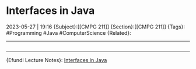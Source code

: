 # Interfaces in Java
2023-05-27 | 19:16
{Subject}:[[CMPG 211]]
{Section}:[[CMPG 211]]
{Tags}: #Programming #Java #ComputerScience 
{Related}:

--- 
```java

```

--- 
{Efundi Lecture Notes}: [Interfaces in Java]()